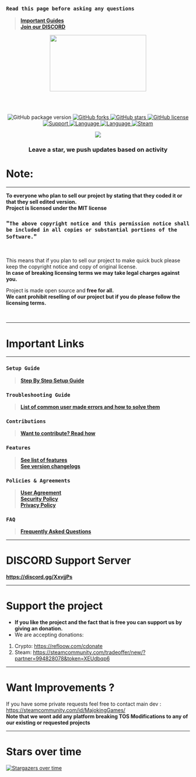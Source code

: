 ### `Read this page before asking any questions`
> **[Important Guides](https://github.com/Refloow/Steam-Vanity-URL-Swap#important-links)**<br>
> **[Join our DISCORD](discord.gg/4enDY8yhuS)**<br>

<p align="center">
<img width="264.6" height="154" src="https://i.imgur.com/PUCBfA6.png">
</p>

<br>
<br>

<p align= "center">
  <img src="https://img.shields.io/github/package-json/v/Refloow/Steam-Vanity-URL-Swap.svg" alt="GitHub package version">
  </a>
    <a href="https://github.com/Refloow/Steam-Vanity-URL-Swap/network" target="_blank">
  <img src="https://img.shields.io/github/forks/Refloow/Steam-Vanity-URL-Swap.svg?style=plastic" alt="GitHub forks">
  </a>
    <a href="https://github.com/Refloow/Steam-Vanity-URL-Swap/stargazers" target="_blank">
  <img src="https://img.shields.io/github/stars/Refloow/Steam-Vanity-URL-Swap.svg?style=plastic" alt="GitHub stars">
  </a>
    <a href="https://raw.githubusercontent.com/Refloow/Steam-Vanity-URL-Swap/master/LICENSE">
  <img src="https://img.shields.io/badge/license-MIT-blue.svg?style=plastic" alt="GitHub license">
  </a>
    <a href="https://discord.gg/XxvjjPs" target="_blank">
  <img src="https://img.shields.io/discord/690327113039085600" alt="Support">
  </a>
    <a href="https://en.wikipedia.org/wiki/Node.js" target="_blank">
  <img src="https://img.shields.io/badge/Uses-Node.js-green" alt="Language">
  </a>
    <a href="https://en.wikipedia.org/wiki/JavaScript" target="_blank">
  <img src="https://img.shields.io/badge/language-JavaScript-yellow.svg" alt="Language">
  </a>
    <a href="https://steamcommunity.com/tradeoffer/new/?partner=392773011&token=CncehZti" target="_blank">
  <img src="https://img.shields.io/badge/steam-donate-yellow.svg" alt="Steam">
  </a>
</p>

<p align= "center">
  <a href="https://refloow.com/cdonate" target="_blank">
  <img src="https://img.shields.io/badge/-CRYPTO%20Donations-red">
  </a>
</p>

<h3 align= "center"> Leave a star, we push updates based on activity </h3>

# Note:

<hr>

**To everyone who plan to sell our project by stating that they coded it or that they sell edited version.**<br>
**Project is licensed under the MIT license**<br>

### "`The above copyright notice and this permission notice shall be included in all copies or substantial portions of the Software.`"<br>

<br>

This means that if you plan to sell our project to make quick buck please keep the copyright notice and copy of original license. <br>
**In case of breaking licensing terms we may take legal charges against you.**

Project is made open source and **free for all.**<br>
**We cant prohibit reselling of our project but if you do please follow the licensing terms.**<br> 

<br>
<hr>

# Important Links

<hr>

### `Setup Guide`
> **[Step By Step Setup Guide](https://github.com/Refloow/Steam-Card-Bot-PRO/wiki)**<br>
### `Troubleshooting Guide`
> **[List of common user made errors and how to solve them](https://refloow.com/Open-Source-Projects/troubleshooting)**<br>
### `Contributions`
> **[Want to contribute? Read how](https://github.com/Refloow/Steam-Vanity-URL-Swap/blob/master/.github/CONTRIBUTING.md)**<br>
### `Features`
> **[See list of features](https://github.com/Refloow/Steam-Vanity-URL-Swap/blob/master/.github/FEATURES.md)**<br>
> **[See version changelogs](https://github.com/Refloow/Steam-Vanity-URL-Swap/blob/master/.github/changelog.md)**<br>
### `Policies & Agreements`
> **[User Agreement](https://github.com/Refloow/Steam-Vanity-URL-Swap/blob/master/.github/USER_AGREEMENT.md)**<br>
> **[Security Policy](https://github.com/Refloow/Steam-Vanity-URL-Swap/security/policy)**<br>
> **[Privacy Policy](https://github.com/Refloow/Steam-Vanity-URL-Swap/blob/master/.github/PRIVACY.md)**<br>
### `FAQ`
> **[Frequently Asked Questions](https://github.com/Refloow/Steam-Vanity-URL-Swap/wiki/FAQ---Frequently-Asked-Questions)**<br>

<hr>

# DISCORD Support Server

**https://discord.gg/XxvjjPs**

<hr>

# Support the project
- **If you like the project and the fact that is free you can support us by giving an donation.**
- We are accepting donations:

1. Crypto: https://refloow.com/cdonate
2. Steam: https://steamcommunity.com/tradeoffer/new/?partner=994828078&token=XEUdbqp6

<hr>

# Want Improvements ?

If you have some private requests feel free to contact main dev : https://steamcommunity.com/id/MajokingGames/<br>
**Note that we wont add any platform breaking TOS Modifications to any of our existing or requested projects**

<hr>

# Stars over time

[![Stargazers over time](https://starchart.cc/Refloow/Steam-Vanity-URL-Swap.svg)](https://starchart.cc/Refloow/Steam-Vanity-URL-Swap)


